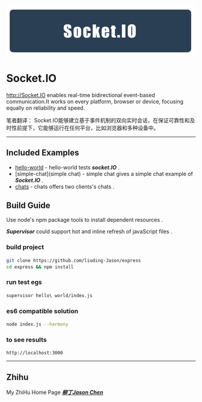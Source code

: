 
![logo](./img/title.png)
	
# Socket.IO
	
http://Socket.IO enables real-time bidirectional event-based communication.It works on every platform, browser or device, focusing equally on reliability and speed.

笔者翻译：
Socket.IO能够建立基于事件机制的双向实时会话，在保证可靠性和及时性前提下，它能够运行在任何平台，比如浏览器和多种设备中。

***

## Included Examples

 - [hello-world](hello-world) - hello-world tests ***socket.IO*** .
 - [simple-chat](simple chat) - simple chat gives a simple chat example of ***Socket.IO*** .
 - [chats](chats) - chats offers two clients's chats .

## Build Guide 

Use node's npm package tools to install dependent resources .

***Supervisor*** could support hot and inline refresh of javaScript files .

### build project
```bash
git clone https://github.com/liuding-Jason/express
cd express && npm install
```
### run test egs
```bash
supervisor hello\ world/index.js 
```
### es6 compatible solution
```bash
node index.js --harmony
```
### to see results

	http://localhost:3000

***

## Zhihu

My ZhiHu Home Page ***[柳丁Jason Chen](https://www.zhihu.com/people/liu-ding-jasonchen)*** 
